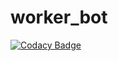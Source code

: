 # worker_bot
[![Codacy Badge](https://api.codacy.com/project/badge/Grade/20580df69e8f43d79281ab481e322c02)](https://app.codacy.com/gh/Charlie-nietzen/worker_bot?utm_source=github.com&utm_medium=referral&utm_content=Charlie-nietzen/worker_bot&utm_campaign=Badge_Grade_Settings)